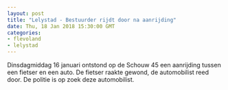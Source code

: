 ```yaml
---
layout: post
title: "Lelystad - Bestuurder rijdt door na aanrijding"
date: Thu, 18 Jan 2018 15:30:00 GMT
categories: 
- flevoland 
- lelystad 
---
```


Dinsdagmiddag 16 januari ontstond op de Schouw 45 een aanrijding tussen een fietser en een auto. De fietser raakte gewond, de automobilist reed door. De politie is op zoek deze automobilist.
